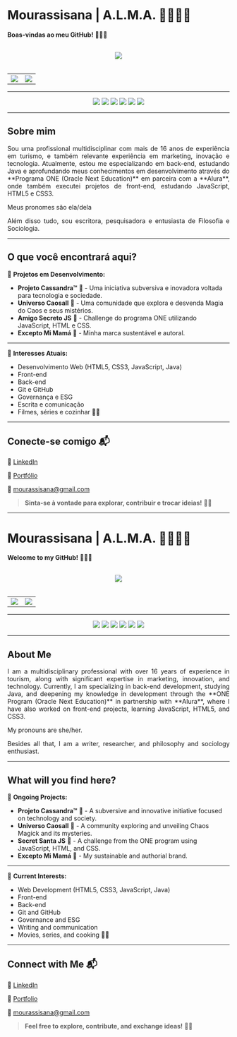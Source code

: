# Mourassisana | A.L.M.A. 🔮👩‍🚀🌟

**Boas-vindas ao meu GitHub!** 👩‍💻✨
<br>
<br>

<div align="center">
  <img src="https://github-profile-trophy.vercel.app/?username=Mourassisana&rank=S,AAA,AA,A,B&column=3&margin-w=15&margin-h=15&no-bg=true" />
</div>

<br>

<table>
  <tr>
    <td><img src="https://github-readme-stats.vercel.app/api?username=Mourassisana&show_icons=true&count_private=true&hide_title=true" /></td>
    <td><img src="https://github-readme-streak-stats.herokuapp.com/?user=Mourassisana"/></td>
  </tr>
</table>

---

<div align="center">
  <img src="https://img.shields.io/badge/JavaScript-ED8B00?style=for-the-badge&logo=javascript&logoColor=white" />
  <img src="https://img.shields.io/badge/HTML5-E34F26?style=for-the-badge&logo=html5&logoColor=white" />
  <img src="https://img.shields.io/badge/CSS3-1572B6?style=for-the-badge&logo=css3&logoColor=white" />
  <img src="https://img.shields.io/badge/Java-ED8B00?style=for-the-badge&logo=java&logoColor=white" />
  <img src="https://img.shields.io/badge/Git-181717?style=for-the-badge&logo=git&logoColor=white" />
  <img src="https://img.shields.io/badge/GitHub-181717?style=for-the-badge&logo=github&logoColor=white" />
</div>

***

## Sobre mim
<div align="justify">
Sou uma profissional multidisciplinar com mais de 16 anos de experiência em turismo, e também relevante experiência em marketing, inovação e tecnologia. Atualmente, estou me especializando em back-end, estudando Java e aprofundando meus conhecimentos em desenvolvimento através do **Programa ONE (Oracle Next Education)** em parceira com a **Alura**, onde também executei projetos de front-end, estudando JavaScript, HTML5 e CSS3.

Meus pronomes são ela/dela

Além disso tudo, sou escritora, pesquisadora e entusiasta de Filosofia e Sociologia.
</div>

***

## O que você encontrará aqui?

📌 **Projetos em Desenvolvimento:**
- **Projeto Cassandra™** 🏴 - Uma iniciativa subversiva e inovadora voltada para tecnologia e sociedade.
- **Universo Caosall** 🔮 - Uma comunidade que explora e desvenda Magia do Caos e seus mistérios.
- **Amigo Secreto JS** 🎁 - Challenge do programa ONE utilizando JavaScript, HTML e CSS.
- **Excepto Mi Mamá** 🌱 - Minha marca sustentável e autoral.

---

📌 **Interesses Atuais:**
- Desenvolvimento Web (HTML5, CSS3, JavaScript, Java)
- Front-end
- Back-end
- Git e GitHub
- Governança e ESG
- Escrita e comunicação
- Filmes, séries e cozinhar 🍿🍝

---

## Conecte-se comigo 📬

🔗 [LinkedIn](https://br.linkedin.com/in/mourassisana)

📜 [Portfólio](https://analigiamoura.journoportfolio.com/)

📧 mourassisana@gmail.com


> **Sinta-se à vontade para explorar, contribuir e trocar ideias!** 🚀✨

***

# Mourassisana | A.L.M.A. 🔮👩‍🚀🌟

**Welcome to my GitHub!** 👩‍💻✨
<br>
<br>

<div align="center">
  <img src="https://github-profile-trophy.vercel.app/?username=Mourassisana&rank=S,AAA,AA,A,B&column=3&margin-w=15&margin-h=15&no-bg=true" />
</div>

<br>

<table>
  <tr>
    <td><img src="https://github-readme-stats.vercel.app/api?username=Mourassisana&show_icons=true&count_private=true&hide_title=true" /></td>
    <td><img src="https://github-readme-streak-stats.herokuapp.com/?user=Mourassisana"/></td>
  </tr>
</table>

---

<div align="center">
  <img src="https://img.shields.io/badge/JavaScript-ED8B00?style=for-the-badge&logo=javascript&logoColor=white" />
  <img src="https://img.shields.io/badge/HTML5-E34F26?style=for-the-badge&logo=html5&logoColor=white" />
  <img src="https://img.shields.io/badge/CSS3-1572B6?style=for-the-badge&logo=css3&logoColor=white" />
  <img src="https://img.shields.io/badge/Java-ED8B00?style=for-the-badge&logo=java&logoColor=white" />
  <img src="https://img.shields.io/badge/Git-181717?style=for-the-badge&logo=git&logoColor=white" />
  <img src="https://img.shields.io/badge/GitHub-181717?style=for-the-badge&logo=github&logoColor=white" />
</div>

***

## About Me
<div align="justify">
I am a multidisciplinary professional with over 16 years of experience in tourism, along with significant expertise in marketing, innovation, and technology. Currently, I am specializing in back-end development, studying Java, and deepening my knowledge in development through the **ONE Program (Oracle Next Education)** in partnership with **Alura**, where I have also worked on front-end projects, learning JavaScript, HTML5, and CSS3.

My pronouns are she/her.

Besides all that, I am a writer, researcher, and philosophy and sociology enthusiast.
</div>

***

## What will you find here?

📌 **Ongoing Projects:**
- **Projeto Cassandra™** 🏴 - A subversive and innovative initiative focused on technology and society.
- **Universo Caosall** 🔮 - A community exploring and unveiling Chaos Magick and its mysteries.
- **Secret Santa JS** 🎁 - A challenge from the ONE program using JavaScript, HTML, and CSS.
- **Excepto Mi Mamá** 🌱 - My sustainable and authorial brand.

---

📌 **Current Interests:**
- Web Development (HTML5, CSS3, JavaScript, Java)
- Front-end
- Back-end
- Git and GitHub
- Governance and ESG
- Writing and communication
- Movies, series, and cooking 🍿🍝

---

## Connect with Me 📬

🔗 [LinkedIn](https://br.linkedin.com/in/mourassisana)

📜 [Portfolio](https://analigiamoura.journoportfolio.com/)

📧 mourassisana@gmail.com


> **Feel free to explore, contribute, and exchange ideas!** 🚀✨
